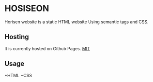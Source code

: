 # HOSISEON
Horisen website is a static HTML website
Using semantic tags and CSS.

## Hosting
It is currently hosted on Github Pages.
[MIT](https://rumardas.github.io/homeworkfor22_02/)

## Usage
*HTML
*CSS

